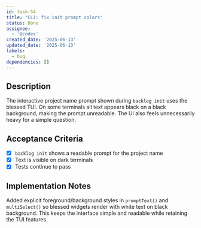 ```yaml
---
id: task-54
title: "CLI: fix init prompt colors"
status: Done
assignee:
  - '@codex'
created_date: '2025-06-13'
updated_date: '2025-06-13'
labels:
  - bug
dependencies: []
---
```


## Description

The interactive project name prompt shown during `backlog init` uses the blessed
TUI. On some terminals all text appears black on a black background, making the
prompt unreadable. The UI also feels unnecessarily heavy for a simple question.

## Acceptance Criteria
- [x] `backlog init` shows a readable prompt for the project name
- [x] Text is visible on dark terminals
- [x] Tests continue to pass

## Implementation Notes
Added explicit foreground/background styles in `promptText()` and
`multiSelect()` so blessed widgets render with white text on black background.
This keeps the interface simple and readable while retaining the TUI features.
